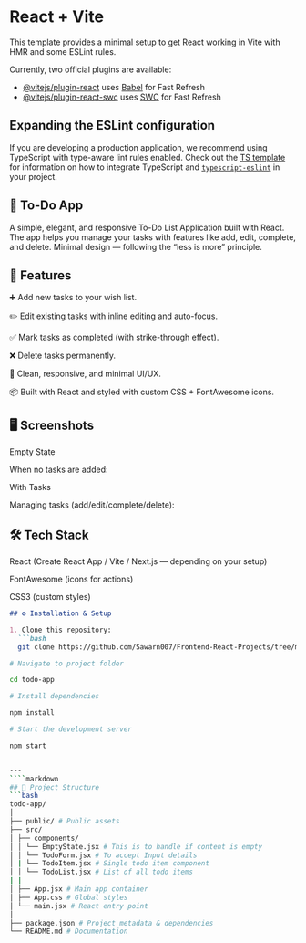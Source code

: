 # React + Vite

This template provides a minimal setup to get React working in Vite with HMR and some ESLint rules.

Currently, two official plugins are available:

- [@vitejs/plugin-react](https://github.com/vitejs/vite-plugin-react/blob/main/packages/plugin-react) uses [Babel](https://babeljs.io/) for Fast Refresh
- [@vitejs/plugin-react-swc](https://github.com/vitejs/vite-plugin-react/blob/main/packages/plugin-react-swc) uses [SWC](https://swc.rs/) for Fast Refresh

## Expanding the ESLint configuration

If you are developing a production application, we recommend using TypeScript with type-aware lint rules enabled. Check out the [TS template](https://github.com/vitejs/vite/tree/main/packages/create-vite/template-react-ts) for information on how to integrate TypeScript and [`typescript-eslint`](https://typescript-eslint.io) in your project.

## 📝 To-Do App

A simple, elegant, and responsive To-Do List Application built with React.
The app helps you manage your tasks with features like add, edit, complete, and delete.
Minimal design — following the “less is more” principle.

## 🚀 Features

➕ Add new tasks to your wish list.

✏️ Edit existing tasks with inline editing and auto-focus.

✅ Mark tasks as completed (with strike-through effect).

❌ Delete tasks permanently.

🎨 Clean, responsive, and minimal UI/UX.

📦 Built with React and styled with custom CSS + FontAwesome icons.

## 🖥️ Screenshots

Empty State

When no tasks are added:

With Tasks

Managing tasks (add/edit/complete/delete):

## 🛠️ Tech Stack

React (Create React App / Vite / Next.js — depending on your setup)

FontAwesome (icons for actions)

CSS3 (custom styles)
````markdown
## ⚙️ Installation & Setup

1. Clone this repository:
  ```bash
  git clone https://github.com/Sawarn007/Frontend-React-Projects/tree/main/todoapp.git

# Navigate to project folder

cd todo-app

# Install dependencies

npm install

# Start the development server

npm start


---
````markdown
## 📂 Project Structure
```bash
todo-app/
│
├── public/ # Public assets
├── src/
│ ├── components/
│ │ └── EmptyState.jsx # This is to handle if content is empty
│ │ └── TodoForm.jsx # To accept Input details
│ | └── TodoItem.jsx # Single todo item component
│ │ └── TodoList.jsx # List of all todo items
| |
│ ├── App.jsx # Main app container
│ ├── App.css # Global styles
│ └── main.jsx # React entry point
│
├── package.json # Project metadata & dependencies
└── README.md # Documentation
````
